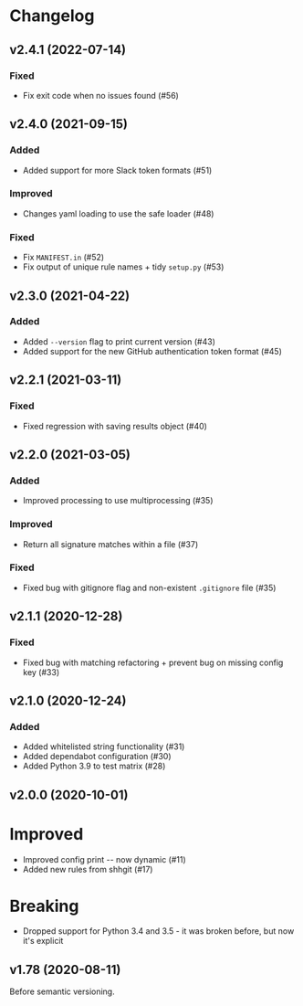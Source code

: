 # Changelog

## v2.4.1 (2022-07-14)

### Fixed

-   Fix exit code when no issues found (#56)

## v2.4.0 (2021-09-15)

### Added

-   Added support for more Slack token formats (#51)

### Improved

-   Changes yaml loading to use the safe loader (#48)

### Fixed

-   Fix `MANIFEST.in` (#52)
-   Fix output of unique rule names + tidy `setup.py` (#53)

## v2.3.0 (2021-04-22)

### Added

-   Added `--version` flag to print current version (#43)
-   Added support for the new GitHub authentication token format (#45)

## v2.2.1 (2021-03-11)

### Fixed

-   Fixed regression with saving results object (#40)

## v2.2.0 (2021-03-05)

### Added

-   Improved processing to use multiprocessing (#35)

### Improved

-   Return all signature matches within a file (#37)

### Fixed

-   Fixed bug with gitignore flag and non-existent `.gitignore` file (#35)

## v2.1.1 (2020-12-28)

### Fixed

-   Fixed bug with matching refactoring + prevent bug on missing config key (#33)

## v2.1.0 (2020-12-24)

### Added

-   Added whitelisted string functionality (#31)
-   Added dependabot configuration (#30)
-   Added Python 3.9 to test matrix (#28)

## v2.0.0 (2020-10-01)

# Improved

-   Improved config print -- now dynamic (#11)
-   Added new rules from shhgit (#17)

# Breaking

-   Dropped support for Python 3.4 and 3.5 - it was broken before, but now it's explicit

## v1.78 (2020-08-11)

Before semantic versioning.

